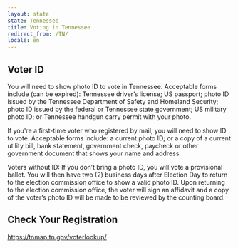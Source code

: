 ```yaml
---
layout: state
state: Tennessee
title: Voting in Tennessee
redirect_from: /TN/
locale: en
---
```


## Voter ID

You will need to show photo ID to vote in Tennessee. Acceptable forms include (can be expired): Tennessee driver’s license; US passport; photo ID issued by the Tennessee Department of Safety and Homeland Security; photo ID issued by the federal or Tennessee state government; US military photo ID; or Tennessee handgun carry permit with your photo. 

If you're a first-time voter who registered by mail, you will need to show ID to vote. Acceptable forms include: a current photo ID; or a copy of a current utility bill, bank statement, government check, paycheck or other government document that shows your name and address.

Voters without ID: If you don’t bring a photo ID, you will vote a provisional ballot. You will then have two (2) business days after Election Day to return to the election commission office to show a valid photo ID. Upon returning to the election commission office, the voter will sign an affidavit and a copy of the voter’s photo ID will be made to be reviewed by the counting board.

## Check Your Registration

<https://tnmap.tn.gov/voterlookup/>
